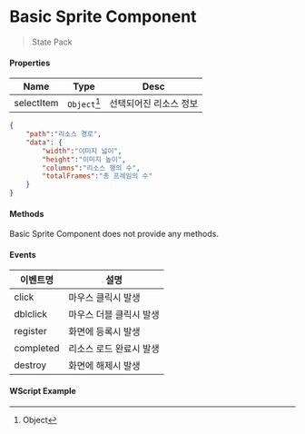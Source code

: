 # Basic Sprite Component
> State Pack

#### Properties
| Name | Type | Desc |
| --- | --- | --- |
|selectItem|`Object`[^1]|선택되어진 리소스 정보|

[^1]: Object
```json
{
    "path":"리소스 경로",
    "data": {
        "width":"이미지 넓이",
        "height":"이미지 높이",
        "columns":"리소스 행의 수",
        "totalFrames":"총 프레임의 수"
    }
}
```

#### Methods
Basic Sprite Component does not provide any methods.

#### Events
|이벤트명|설명|
|---|---|
|click|마우스 클릭시 발생|
|dblclick|마우스 더블 클릭시 발생|
|register|화면에 등록시 발생|
|completed|리소스 로드 완료시 발생|
|destroy|화면에 해제시 발생|

#### WScript Example